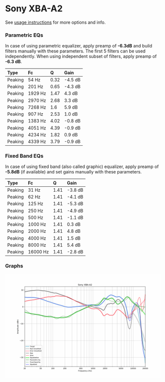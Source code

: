 # Sony XBA-A2
See [usage instructions](https://github.com/jaakkopasanen/AutoEq#usage) for more options and info.

### Parametric EQs
In case of using parametric equalizer, apply preamp of **-6.3dB** and build filters manually
with these parameters. The first 5 filters can be used independently.
When using independent subset of filters, apply preamp of **-6.3 dB**.

| Type    | Fc      |    Q | Gain    |
|:--------|:--------|:-----|:--------|
| Peaking | 54 Hz   | 0.32 | -4.5 dB |
| Peaking | 201 Hz  | 0.65 | -4.3 dB |
| Peaking | 1929 Hz | 1.47 | 4.3 dB  |
| Peaking | 2970 Hz | 2.68 | 3.3 dB  |
| Peaking | 7268 Hz | 1.6  | 5.9 dB  |
| Peaking | 907 Hz  | 2.53 | 1.0 dB  |
| Peaking | 1383 Hz | 4.02 | -0.8 dB |
| Peaking | 4051 Hz | 4.39 | -0.9 dB |
| Peaking | 4234 Hz | 1.82 | 0.9 dB  |
| Peaking | 4339 Hz | 3.79 | -0.9 dB |

### Fixed Band EQs
In case of using fixed band (also called graphic) equalizer, apply preamp of **-5.8dB**
(if available) and set gains manually with these parameters.

| Type    | Fc       |    Q | Gain    |
|:--------|:---------|:-----|:--------|
| Peaking | 31 Hz    | 1.41 | -3.8 dB |
| Peaking | 62 Hz    | 1.41 | -4.1 dB |
| Peaking | 125 Hz   | 1.41 | -5.3 dB |
| Peaking | 250 Hz   | 1.41 | -4.9 dB |
| Peaking | 500 Hz   | 1.41 | -1.1 dB |
| Peaking | 1000 Hz  | 1.41 | 0.3 dB  |
| Peaking | 2000 Hz  | 1.41 | 4.8 dB  |
| Peaking | 4000 Hz  | 1.41 | 1.5 dB  |
| Peaking | 8000 Hz  | 1.41 | 5.4 dB  |
| Peaking | 16000 Hz | 1.41 | -2.8 dB |

### Graphs
![](./Sony%20XBA-A2.png)